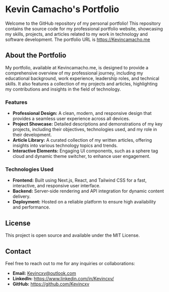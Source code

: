 # Kevin Camacho's Portfolio
Welcome to the GitHub repository of my personal portfolio! This repository contains the source code for my professional portfolio website, showcasing my skills, projects, and articles related to my work in technology and software development. The portfolio URL is https://Kevincamacho.me 

## About the Portfolio
My portfolio, available at Kevincamacho.me, is designed to provide a comprehensive overview of my professional journey, including my educational background, work experience, leadership roles, and technical skills. It also features a collection of my projects and articles, highlighting my contributions and insights in the field of technology.

### Features
- **Professional Design:** A clean, modern, and responsive design that provides a seamless user experience across all devices.
- **Project Showcase:** Detailed descriptions and demonstrations of my key projects, including their objectives, technologies used, and my role in their development.
- **Article Library:** A curated collection of my written articles, offering insights into various technology topics and trends.
- **Interactive Elements:** Engaging UI components, such as a sphere tag cloud and dynamic theme switcher, to enhance user engagement.

### Technologies Used
- **Frontend:** Built using Next.js, React, and Tailwind CSS for a fast, interactive, and responsive user interface.
- **Backend:** Server-side rendering and API integration for dynamic content delivery.
- **Deployment:** Hosted on a reliable platform to ensure high availability and performance.

## License
This project is open source and available under the MIT License.

## Contact
Feel free to reach out to me for any inquiries or collaborations:

- **Email:** Kevincxv@outlook.com
- **LinkedIn:** https://www.linkedin.com/in/Kevincxv/
- **GitHub:** https://github.com/Kevincxv
